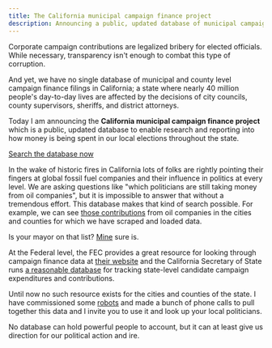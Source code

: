 ```yaml
---
title: The California municipal campaign finance project
description: Announcing a public, updated database of municipal campaign finance filings from across California
---
```


Corporate campaign contributions are legalized bribery for elected officials. While necessary, transparency isn't enough to combat this type of corruption.

And yet, we have no single database of municipal and county level campaign finance filings in California; a state where nearly 40 million people's day-to-day lives are affected by the decisions of city councils, county supervisors, sheriffs, and district attorneys.

Today I am announcing the **California municipal campaign finance project** which is a public, updated database to enable research and reporting into how money is being spent in our local elections throughout the state.

<div class="center my3">
  <a 
  class="p1"
  href="https://ca-muni-camp-fin.herokuapp.com/">Search the database now</a>
</div>

In the wake of historic fires in California lots of folks are rightly pointing their fingers at global fossil fuel companies and their influence in politics at every level. We are asking questions like "which politicians are still taking money from oil companies", but it is impossible to answer that without a tremendous effort.  This database makes that kind of search possible. For example, we can see [those contributions](https://ca-muni-camp-fin.herokuapp.com/filings?sql=select%0D%0A++Tran_Date+as+contribution_date%2C%0D%0A++Tran_Amt1+as+contribution_amt%2C%0D%0A++Filer_ID+as+filer_id%2C%0D%0A++Filer_NamL+as+filer_name%2C%0D%0A++Tran_NamL+as+contributor_name%2C%0D%0A++Tran_City+as+contributor_city%2C%0D%0A++Tran_State+as+contributor_state%2C%0D%0A++Rpt_Date+as+report_date%2C%0D%0A++From_Date+as+reporting_period_starts%2C%0D%0A++Thru_Date+as+reporting_period_ends%2C%0D%0A++Tran_ID+as+transaction_id%2C%0D%0A++Entity_Cd+as+contributor_type%2C%0D%0A++entity%2C%0D%0A++year%2C%0D%0A++Elect_Date%0D%0Afrom%0D%0A++%5Ba-contributions%5D%0D%0Awhere%0D%0A++%22Entity_Cd%22+%21%3D+%3Ap0%0D%0A++and+%28%0D%0A++++%22Tran_NamL%22+like+%3Ap2%0D%0A++++OR+%22Tran_NamL%22+like+%3Ap3%0D%0A++++OR+%22Tran_NamL%22+like+%3Ap4%0D%0A++++OR+%22Tran_NamL%22+like+%3Ap5%0D%0A++++OR+%22Tran_NamL%22+like+%3Ap6%0D%0A++++OR+%22Tran_NamL%22+like+%3Ap7%0D%0A++++OR+%22Tran_NamL%22+like+%3Ap8%0D%0A++%29%0D%0Aorder+by%0D%0A++Tran_Date+DESC&p0=IND&p1=%25steinberg%25&p2=%25Oil+Marketers+%25&p3=%25exxon%25&p4=%25conoco%25&p5=%25chevron%25&p6=%25marathon%25&p7=%25valero%25&p8=%25koch%25) from oil companies in the cities and counties for which we have scraped and loaded data.

Is your mayor on that list? [Mine](https://ca-muni-camp-fin.herokuapp.com/filings?sql=select%0D%0A++Tran_Date+as+contribution_date%2C%0D%0A++Tran_Amt1+as+contribution_amt%2C%0D%0A++Filer_ID+as+filer_id%2C%0D%0A++Filer_NamL+as+filer_name%2C%0D%0A++Tran_NamL+as+contributor_name%2C%0D%0A++Tran_City+as+contributor_city%2C%0D%0A++Tran_State+as+contributor_state%2C%0D%0A++Rpt_Date+as+report_date%2C%0D%0A++From_Date+as+reporting_period_starts%2C%0D%0A++Thru_Date+as+reporting_period_ends%2C%0D%0A++Tran_ID+as+transaction_id%2C%0D%0A++Entity_Cd+as+contributor_type%2C%0D%0A++entity%2C%0D%0A++year%2C%0D%0A++Elect_Date%0D%0Afrom%0D%0A++%5Ba-contributions%5D%0D%0Awhere%0D%0A++%22Entity_Cd%22+%21%3D+%3Ap0%0D%0A++and+%22Filer_NamL%22+like+%3Ap1%0D%0A++and+%28%0D%0A++++%22Tran_NamL%22+like+%3Ap2%0D%0A++++OR+%22Tran_NamL%22+like+%3Ap3%0D%0A++++OR+%22Tran_NamL%22+like+%3Ap4%0D%0A++++OR+%22Tran_NamL%22+like+%3Ap5%0D%0A++++OR+%22Tran_NamL%22+like+%3Ap6%0D%0A++++OR+%22Tran_NamL%22+like+%3Ap7%0D%0A++++OR+%22Tran_NamL%22+like+%3Ap8%0D%0A++%29%0D%0Aorder+by%0D%0A++Tran_Date+DESC&p0=IND&p1=%25steinberg%25&p2=%25Oil+Marketers+%25&p3=%25exxon%25&p4=%25conoco%25&p5=%25chevron%25&p6=%25marathon%25&p7=%25valero%25&p8=%25koch%25) sure is.

At the Federal level, the FEC provides a great resource for looking through campaign finance data at [their website](https://www.fec.gov) and the California Secretary of State  runs [a reasonable database](http://cal-access.sos.ca.gov/) for tracking state-level candidate campaign expenditures and contributions.

Until now no such resource exists for the cities and counties of the state. I have commissioned some [robots](https://github.com/jeremiak/ca-muni-camp-fin/) and made a bunch of phone calls to pull together this data and I invite you to use it and look up your local politicians.

No database can hold powerful people to account, but it can at least give us direction for our political action and ire.
